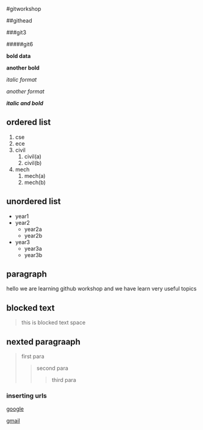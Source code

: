 #gitworkshop

##githead

###git3

#####git6

**bold data**

__another bold__

*italic format*

_another format_

_**italic and bold**_

## ordered list
1. cse
2. ece
3. civil
   1. civil(a)
   2. civil(b)
4. mech
   1. mech(a)
   2. mech(b)
  
## unordered list
- year1
- year2
  * year2a
  * year2b
- year3
  * year3a
  * year3b

## paragraph
hello we are learning github workshop
and we have learn very useful topics

## blocked text
> this is blocked text space

## nexted paragraaph
> first para
>> second para
>>> third para

### inserting urls
[google](https://www.google.com/)

[gmail](https://www.gmail.com/)
